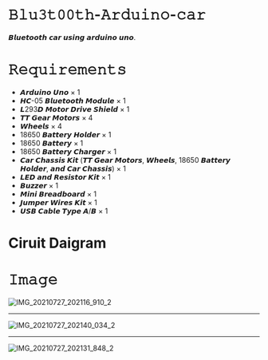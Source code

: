 # 𝙱𝚕𝚞𝟹𝚝𝟶𝟶𝚝𝚑-𝙰𝚛𝚍𝚞𝚒𝚗𝚘-𝚌𝚊𝚛
𝘽𝙡𝙪𝙚𝙩𝙤𝙤𝙩𝙝 𝙘𝙖𝙧 𝙪𝙨𝙞𝙣𝙜 𝙖𝙧𝙙𝙪𝙞𝙣𝙤 𝙪𝙣𝙤.

# 𝚁𝚎𝚚𝚞𝚒𝚛𝚎𝚖𝚎𝚗𝚝𝚜
* 𝘼𝙧𝙙𝙪𝙞𝙣𝙤 𝙐𝙣𝙤 × 1	
* 𝙃𝘾-05 𝘽𝙡𝙪𝙚𝙩𝙤𝙤𝙩𝙝 𝙈𝙤𝙙𝙪𝙡𝙚	× 1	
* 𝙇293𝘿 𝙈𝙤𝙩𝙤𝙧 𝘿𝙧𝙞𝙫𝙚 𝙎𝙝𝙞𝙚𝙡𝙙 × 1	
* 𝙏𝙏 𝙂𝙚𝙖𝙧 𝙈𝙤𝙩𝙤𝙧𝙨	× 4	
* 𝙒𝙝𝙚𝙚𝙡𝙨	× 4	
* 18650 𝘽𝙖𝙩𝙩𝙚𝙧𝙮 𝙃𝙤𝙡𝙙𝙚𝙧	× 1	
* 18650 𝘽𝙖𝙩𝙩𝙚𝙧𝙮	× 1	
* 18650 𝘽𝙖𝙩𝙩𝙚𝙧𝙮 𝘾𝙝𝙖𝙧𝙜𝙚𝙧	× 1	
* 𝘾𝙖𝙧 𝘾𝙝𝙖𝙨𝙨𝙞𝙨 𝙆𝙞𝙩 (𝙏𝙏 𝙂𝙚𝙖𝙧 𝙈𝙤𝙩𝙤𝙧𝙨, 𝙒𝙝𝙚𝙚𝙡𝙨, 18650 𝘽𝙖𝙩𝙩𝙚𝙧𝙮 𝙃𝙤𝙡𝙙𝙚𝙧, 𝙖𝙣𝙙 𝘾𝙖𝙧 𝘾𝙝𝙖𝙨𝙨𝙞𝙨)	× 1	
* 𝙇𝙀𝘿 𝙖𝙣𝙙 𝙍𝙚𝙨𝙞𝙨𝙩𝙤𝙧 𝙆𝙞𝙩	× 1	
* 𝘽𝙪𝙯𝙯𝙚𝙧	× 1	
* 𝙈𝙞𝙣𝙞 𝘽𝙧𝙚𝙖𝙙𝙗𝙤𝙖𝙧𝙙	× 1	
* 𝙅𝙪𝙢𝙥𝙚𝙧 𝙒𝙞𝙧𝙚𝙨 𝙆𝙞𝙩	× 1	
* 𝙐𝙎𝘽 𝘾𝙖𝙗𝙡𝙚 𝙏𝙮𝙥𝙚 𝘼/𝘽	× 1


# Ciruit Daigram


# 𝙸𝚖𝚊𝚐𝚎
![IMG_20210727_202116_910_2](https://user-images.githubusercontent.com/86579429/141721572-72fa40db-6157-4a8f-a482-4ca07967ba0f.jpg)
************************************************************************************************************************************
![IMG_20210727_202140_034_2](https://user-images.githubusercontent.com/86579429/141721577-dcec0f86-4e98-4221-83a7-b9313797da29.jpg)
************************************************************************************************************************************
![IMG_20210727_202131_848_2](https://user-images.githubusercontent.com/86579429/141721582-b269a6de-3ac7-444e-9795-b0d4b3f101d9.jpg)

